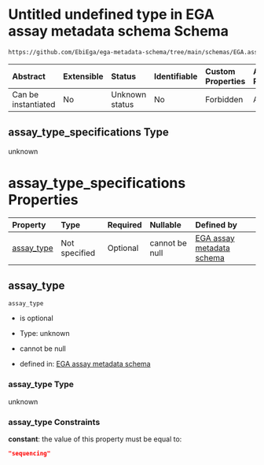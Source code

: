 # Untitled undefined type in EGA assay metadata schema Schema

```txt
https://github.com/EbiEga/ega-metadata-schema/tree/main/schemas/EGA.assay.json#/allOf/1/if/properties/assay_type_specifications
```



| Abstract            | Extensible | Status         | Identifiable | Custom Properties | Additional Properties | Access Restrictions | Defined In                                                                 |
| :------------------ | :--------- | :------------- | :----------- | :---------------- | :-------------------- | :------------------ | :------------------------------------------------------------------------- |
| Can be instantiated | No         | Unknown status | No           | Forbidden         | Allowed               | none                | [EGA.assay.json\*](../../../schemas/EGA.assay.json "open original schema") |

## assay\_type\_specifications Type

unknown

# assay\_type\_specifications Properties

| Property                   | Type          | Required | Nullable       | Defined by                                                                                                                                                                                                                                                                                                  |
| :------------------------- | :------------ | :------- | :------------- | :---------------------------------------------------------------------------------------------------------------------------------------------------------------------------------------------------------------------------------------------------------------------------------------------------------- |
| [assay\_type](#assay_type) | Not specified | Optional | cannot be null | [EGA assay metadata schema](ega-11-allof-allowed-filetypes-for-a-sequencing-assay-if-properties-assay_type_specifications-properties-assay_type.md "https://github.com/EbiEga/ega-metadata-schema/tree/main/schemas/EGA.assay.json#/allOf/1/if/properties/assay_type_specifications/properties/assay_type") |

## assay\_type



`assay_type`

*   is optional

*   Type: unknown

*   cannot be null

*   defined in: [EGA assay metadata schema](ega-11-allof-allowed-filetypes-for-a-sequencing-assay-if-properties-assay_type_specifications-properties-assay_type.md "https://github.com/EbiEga/ega-metadata-schema/tree/main/schemas/EGA.assay.json#/allOf/1/if/properties/assay_type_specifications/properties/assay_type")

### assay\_type Type

unknown

### assay\_type Constraints

**constant**: the value of this property must be equal to:

```json
"sequencing"
```
